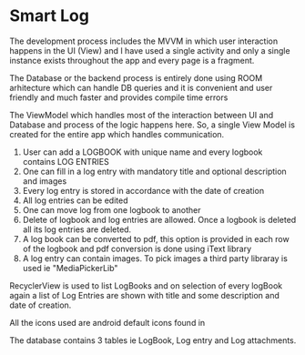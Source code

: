 # Smart Log

The development process includes the MVVM in which user interaction happens in the UI (View) and I have used a single activity 
and only a single instance exists throughout the app and every page is a fragment. 

The Database or the backend process is entirely done using ROOM arhitecture which can handle DB queries and it is 
convenient and user friendly and much faster and provides compile time errors

The ViewModel which handles most of the interaction between UI and Database and process of the logic happens here. So, a single 
View Model is created for the entire app which handles communication.


1. User can add a LOGBOOK with unique name and every logbook contains LOG ENTRIES 
2. One can fill in a log entry with mandatory title and optional description and images
3. Every log entry is stored in accordance with the date of creation
4. All log entries can be edited 
5. One can move log from one logbook to another
6. Delete of logbook and log entries are allowed. Once a logbook is deleted all its log entries are deleted.
7. A log book can be converted to pdf, this option is provided in each row of the logbook 
and pdf conversion is done using iText library
8. A log entry can contain images. To pick images a third party libraray is used ie "MediaPickerLib"

RecyclerView is used to list LogBooks and on selection of every logBook again a list of Log Entries are shown with title and 
some description and date of creation.

All the icons used are android default icons found in [](https://material.io/tools/icons/?style=baseline)

The database contains 3 tables ie LogBook, Log entry and Log attachments.







